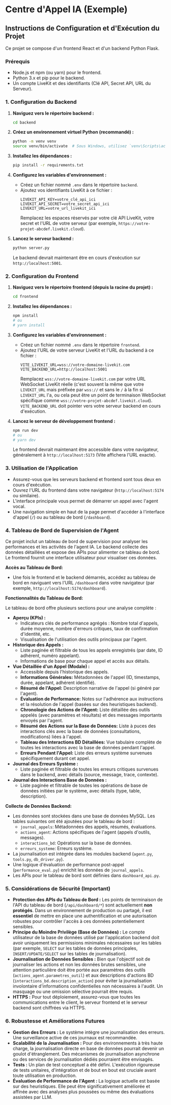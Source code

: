 # Centre d'Appel IA (Exemple)

## Instructions de Configuration et d'Exécution du Projet

Ce projet se compose d'un frontend React et d'un backend Python Flask.

### Prérequis

*   Node.js et npm (ou yarn) pour le frontend.
*   Python 3.x et pip pour le backend.
*   Un compte LiveKit et des identifiants (Clé API, Secret API, URL du Serveur).

### 1. Configuration du Backend

1.  **Naviguez vers le répertoire backend :**
    ```bash
    cd backend
    ```

2.  **Créez un environnement virtuel Python (recommandé) :**
    ```bash
    python -m venv venv
    source venv/bin/activate  # Sous Windows, utilisez `venv\Scripts\activate`
    ```

3.  **Installez les dépendances :**
    ```bash
    pip install -r requirements.txt
    ```

4.  **Configurez les variables d'environnement :**
    *   Créez un fichier nommé `.env` dans le répertoire `backend`.
    *   Ajoutez vos identifiants LiveKit à ce fichier :
        ```
        LIVEKIT_API_KEY=votre_clé_api_ici
        LIVEKIT_API_SECRET=votre_secret_api_ici
        LIVEKIT_URL=votre_url_livekit_ici
        ```
        Remplacez les espaces réservés par votre clé API LiveKit, votre secret et l'URL de votre serveur (par exemple, `https://votre-projet-abcdef.livekit.cloud`).

5.  **Lancez le serveur backend :**
    ```bash
    python server.py
    ```
    Le backend devrait maintenant être en cours d'exécution sur `http://localhost:5001`.

### 2. Configuration du Frontend

1.  **Naviguez vers le répertoire frontend (depuis la racine du projet) :**
    ```bash
    cd frontend
    ```

2.  **Installez les dépendances :**
    ```bash
    npm install
    # ou
    # yarn install
    ```

3.  **Configurez les variables d'environnement :**
    *   Créez un fichier nommé `.env` dans le répertoire `frontend`.
    *   Ajoutez l'URL de votre serveur LiveKit et l'URL du backend à ce fichier :
        ```
        VITE_LIVEKIT_URL=wss://votre-domaine-livekit.com
        VITE_BACKEND_URL=http://localhost:5001
        ```
        Remplacez `wss://votre-domaine-livekit.com` par votre URL WebSocket LiveKit réelle (c'est souvent la même que votre `LIVEKIT_URL` mais préfixée par `wss://` et sans le `/` à la fin si `LIVEKIT_URL` l'a, ou cela peut être un point de terminaison WebSocket spécifique comme `wss://votre-projet-abcdef.livekit.cloud`).
        `VITE_BACKEND_URL` doit pointer vers votre serveur backend en cours d'exécution.

4.  **Lancez le serveur de développement frontend :**
    ```bash
    npm run dev
    # ou
    # yarn dev
    ```
    Le frontend devrait maintenant être accessible dans votre navigateur, généralement à `http://localhost:5173` (Vite affichera l'URL exacte).

### 3. Utilisation de l'Application

*   Assurez-vous que les serveurs backend et frontend sont tous deux en cours d'exécution.
*   Ouvrez l'URL du frontend dans votre navigateur (`http://localhost:5174` ou similaire).
*   L'interface principale vous permet de démarrer un appel avec l'agent vocal.
*   Une navigation simple en haut de la page permet d'accéder à l'interface d'appel (`/`) ou au tableau de bord (`/dashboard`).

### 4. Tableau de Bord de Supervision de l'Agent

Ce projet inclut un tableau de bord de supervision pour analyser les performances et les activités de l'agent IA. Le backend collecte des données détaillées et expose des APIs pour alimenter ce tableau de bord. Le frontend fournit une interface utilisateur pour visualiser ces données.

**Accès au Tableau de Bord:**

*   Une fois le frontend et le backend démarrés, accédez au tableau de bord en naviguant vers l'URL `/dashboard` dans votre navigateur (par exemple, `http://localhost:5174/dashboard`).

**Fonctionnalités du Tableau de Bord:**

Le tableau de bord offre plusieurs sections pour une analyse complète :

*   **Aperçu (KPIs) :**
    *   Indicateurs clés de performance agrégés : Nombre total d'appels, durée moyenne, nombre d'erreurs critiques, taux de confirmation d'identité, etc.
    *   Visualisation de l'utilisation des outils principaux par l'agent.
*   **Historique des Appels :**
    *   Liste paginée et filtrable de tous les appels enregistrés (par date, ID adhérent, numéro appelant).
    *   Informations de base pour chaque appel et accès aux détails.
*   **Vue Détaillée d'un Appel (Modale) :**
    *   Accessible depuis l'historique des appels.
    *   **Informations Générales:** Métadonnées de l'appel (ID, timestamps, durée, appelant, adhérent identifié).
    *   **Résumé de l'Appel:** Description narrative de l'appel (si généré par l'agent).
    *   **Évaluation de Performance:** Notes sur l'adhérence aux instructions et la résolution de l'appel (basées sur des heuristiques backend).
    *   **Chronologie des Actions de l'Agent:** Liste détaillée des outils appelés (avec paramètres et résultats) et des messages importants envoyés par l'agent.
    *   **Résumé des Actions sur la Base de Données:** Liste à puces des interactions clés avec la base de données (consultations, modifications) liées à l'appel.
    *   **Tableau des Interactions BD Détaillées:** Vue tabulaire complète de toutes les interactions avec la base de données pendant l'appel.
    *   **Erreurs Pendant l'Appel:** Liste des erreurs système survenues spécifiquement durant cet appel.
*   **Journal des Erreurs Système :**
    *   Liste paginée et filtrable de toutes les erreurs critiques survenues dans le backend, avec détails (source, message, trace, contexte).
*   **Journal des Interactions Base de Données :**
    *   Liste paginée et filtrable de toutes les opérations de base de données initiées par le système, avec détails (type, table, description).

**Collecte de Données Backend:**

*   Les données sont stockées dans une base de données MySQL. Les tables suivantes ont été ajoutées pour le tableau de bord :
    *   `journal_appels`: Métadonnées des appels, résumés, évaluations.
    *   `actions_agent`: Actions spécifiques de l'agent (appels d'outils, messages).
    *   `interactions_bd`: Opérations sur la base de données.
    *   `erreurs_systeme`: Erreurs système.
*   La journalisation est intégrée dans les modules backend (`agent.py`, `tools.py`, `db_driver.py`).
*   Une logique d'évaluation de performance post-appel (`performance_eval.py`) enrichit les données de `journal_appels`.
*   Les APIs pour le tableau de bord sont définies dans `dashboard_api.py`.

### 5. Considérations de Sécurité (Important)

*   **Protection des APIs du Tableau de Bord :** Les points de terminaison de l'API du tableau de bord (`/api/dashboard/*`) sont actuellement **non protégés**. Dans un environnement de production ou partagé, il est **essentiel** de mettre en place une authentification et une autorisation robustes pour contrôler l'accès à ces données potentiellement sensibles.
*   **Principe du Moindre Privilège (Base de Données) :** Le compte utilisateur de la base de données utilisé par l'application backend doit avoir uniquement les permissions minimales nécessaires sur les tables (par exemple, `SELECT` sur les tables de données principales, `INSERT/UPDATE/SELECT` sur les tables de journalisation).
*   **Journalisation de Données Sensibles :** Bien que l'objectif soit de journaliser les actions et non les données brutes sensibles, une attention particulière doit être portée aux paramètres des outils (`actions_agent.parametres_outil`) et aux descriptions d'actions BD (`interactions_bd.description_action`) pour éviter la journalisation involontaire d'informations confidentielles non nécessaires à l'audit. Un masquage ou une omission sélective pourrait être requis.
*   **HTTPS :** Pour tout déploiement, assurez-vous que toutes les communications entre le client, le serveur frontend et le serveur backend sont chiffrées via HTTPS.

### 6. Robustesse et Améliorations Futures

*   **Gestion des Erreurs :** Le système intègre une journalisation des erreurs. Une surveillance active de ces journaux est recommandée.
*   **Scalabilité de la Journalisation :** Pour des environnements à très haute charge, la journalisation directe en base de données pourrait devenir un goulot d'étranglement. Des mécanismes de journalisation asynchrone ou des services de journalisation dédiés pourraient être envisagés.
*   **Tests :** Un plan de test conceptuel a été défini. L'exécution rigoureuse de tests unitaires, d'intégration et de bout en bout est cruciale avant toute utilisation en production.
*   **Évaluation de Performance de l'Agent :** La logique actuelle est basée sur des heuristiques. Elle peut être significativement améliorée et affinée avec des analyses plus poussées ou même des évaluations assistées par LLM.
